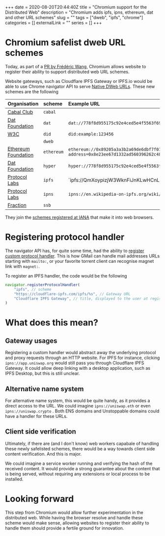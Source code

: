 +++
date = 2020-08-20T20:44:40Z
title = "Chromium support for the Distributed Web"
description = "Chromium adds ipfs, ipns, ethereum, dat and other URL schemes"
slug = "" 
tags = ["dweb", "ipfs", "chrome"]
categories = []
externalLink = ""
series = []
+++

# Chromium safelist dweb URL schemes

Today, as part of a [PR by Frédéric Wang](https://chromium.googlesource.com/chromium/src/+/4e8ed0cecce04c5c55dd84a09e4df0d0f11c660f), Chromium allows website to register their ability to support distributed web URL schemes.

Website gateways, such as Cloudflare IPFS Gateway or IPFS.io would be able to use Chrome navigator API to serve [Native DWeb URLs](https://docs.ipfs.io/how-to/address-ipfs-on-web/#native-urls). These new schemes are the following

| Organisation | scheme | Example URL |
|:------------ |:------ |:----------- |
| [Cabal Club](https://cblgh.org/) | `cabal` |  |
| [Dat Foundation](https://dat.foundation) | `dat` | `dat://778f8d955175c92e4ced5e4f5563f69bfec0c86cc6f670352c457943666fe639/dat_intro.gif`|
| [W3C](https://w3c.github.io/did-core) | `did` | `did:example:123456` |
| | `dweb` | |
| [Ethereum Foundation](https://ethereum.org) | `ethereum` | `ethereum://0x89205a3a3b2a69de6dbf7f01ed13b2108b2c43e7/transfer?address=0x8e23ee67d1332ad560396262c48ffbb01f93d052&uint256=1` |
| [Dat Foundation](https://dat.foundation) | `hyper` | `hyper://778f8d955175c92e4ced5e4f5563f69bfec0c86cc6f670352c457943666fe639/dat_intro.gif` |
| [Protocol Labs](https://protocol.ai) | `ipfs` | `ipfs://QmXoypizjW3WknFiJnKLwHCnL72vedxjQkDDP1mXWo6uco/wiki/ |
| [Protocol Labs](https://protocol.ai) | `ipns` | `ipns://en.wikipedia-on-ipfs.org/wiki/`|
| [Fraction](https://fraction.io/) | `ssb` | |

They join the [schemes registered at IANA](https://www.iana.org/assignments/uri-schemes/uri-schemes.xhtml) that make it into web browsers.

# Registering protocol handler

The navigator API has, for quite some time, had the ability to [register custom protocol handler](https://developer.mozilla.org/en-US/docs/Web/API/Navigator/registerProtocolHandler). This is how GMail can handle mail addresses URLs starting with `mailto:`, or your favorite torrent client can recognise magnet link with `magnet:`.

To register an IPFS handler, the code would be the following

```javascript
navigator.registerProtocolHandler(
	"ipfs", // scheme
    "https://cloudflare-ipfs.com/ipfs/%s", // Gateway URL
    "Cloudflare IPFS Gateway", // title, displayed to the user at registration time
)
```


# What does this mean?

## Gateway usages

Registering a custom handler would abstract away the underlying protocol and proxy requests through an HTTP website.
For IPFS for instance, clicking `ipns://app.uniswap.org` would still pass you through Cloudflare IPFS Gateway.
It could allow deep linking with a desktop application, such as IPFS Desktop, but this is still unclear.

## Alternative name system

For alternative name system, this would be quite handy, as it provides a direct access to the URL.
We could imagine `ipns://uniswap.eth` or even `ipns://uniswap.crypto` . Both ENS domains and Unstoppable domains could have a handler for these URLs.

## Client side verification

Ultimately, if there are (and I don't know) web workers capabale of handling these newly safelisted schemes, there would be a way towards client side content verification. And this is major.

We could imagine a service worker running and verifying the hash of the received content. It would provide a strong guarantee about the content that is being served, without requiring any extensions or local process to be installed.

# Looking forward

This step from Chromium would allow further experimentation in the distributed web.
While having the browser resolve and handle these scheme would make sense, allowing websites to register their ability to handle them should provide a fertile ground for innovation.

